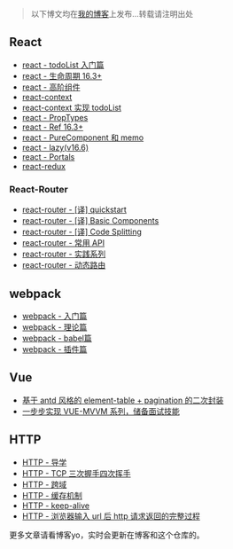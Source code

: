 
> 以下博文均在[我的博客](https://gershonv.github.io/categories/index.html)上发布...转载请注明出处

## React

- [react - todoList 入门篇 ](https://gershonv.github.io/2018/07/28/react-basic/)
- [react - 生命周期 16.3+](https://gershonv.github.io/2018/07/29/react-LifeCycle/)
- [react - 高阶组件](https://gershonv.github.io/2018/09/28/react-hoc/)
- [react-context](https://gershonv.github.io/2018/11/09/react-context/)
- [react-context 实现 todoList](https://gershonv.github.io/2018/11/09/react-context-todoList/)
- [react - PropTypes](https://gershonv.github.io/2018/11/26/react-proptypes/)
- [react - Ref 16.3+](https://gershonv.github.io/2018/11/26/react-ref/)
- [react - PureComponent 和 memo](https://gershonv.github.io/2018/11/26/react-purecomponent%20&&%20memo/)
- [react - lazy(v16.6)](https://gershonv.github.io/2018/11/26/react-lazy/)
- [react - Portals](https://gershonv.github.io/2018/11/26/react-Portals/)
- [react-redux](https://gershonv.github.io/2018/08/07/react-redux/)

### React-Router

- [react-router - [译] quickstart](https://gershonv.github.io/2018/11/07/react-router-1/)
- [react-router - [译] Basic Components](https://gershonv.github.io/2018/11/07/react-router-2/)
- [react-router - [译] Code Splitting](https://gershonv.github.io/2018/11/07/react-router-3/)
- [react-router - 常用 API](https://gershonv.github.io/2018/11/07/react-router-4/)
- [react-router - 实践系列](https://gershonv.github.io/2018/11/07/react-router-5/)
- [react-router - 动态路由](https://gershonv.github.io/2018/11/08/react-router-6/)

## webpack

- [webpack - 入门篇](https://gershonv.github.io/2018/10/10/webpack-%E5%85%A5%E9%97%A8/)
- [webpack - 理论篇](https://gershonv.github.io/2018/10/11/webpack-theory/)
- [webpack - babel篇](https://gershonv.github.io/2018/10/11/webpack-babel/)
- [webpack - 插件篇](https://gershonv.github.io/2018/10/12/webpack-plugins/)

## Vue

- [基于 antd 风格的 element-table + pagination 的二次封装](https://gershonv.github.io/2018/07/07/vue-element-table/)
- [一步步实现 VUE-MVVM 系列，储备面试技能](https://juejin.im/post/5b4efdd86fb9a04fe0180af2)

## HTTP

- [HTTP - 导学](https://gershonv.github.io/2018/11/20/http-%E5%AF%BC%E5%AD%A6/)
- [HTTP - TCP 三次握手四次挥手](https://gershonv.github.io/2018/11/21/http-TCP/)
- [HTTP - 跨域](https://gershonv.github.io/2018/11/22/http-%E8%B7%A8%E5%9F%9F/)
- [HTTP - 缓存机制](https://gershonv.github.io/2018/11/23/http-cache/)
- [HTTP - keep-alive](https://gershonv.github.io/2018/11/23/http-%E9%95%BF%E8%BF%9E%E6%8E%A5/)
- [HTTP - 浏览器输入 url 后 http 请求返回的完整过程](https://gershonv.github.io/2018/11/23/http-url-to-render/)

更多文章请看博客yo，实时会更新在博客和这个仓库的。